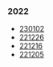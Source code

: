 ### 2022

- [230102](/tabs/230102.html)
- [221226](/tabs/221226.html)
- [221216](/tabs/221216.html)
- [221205](/tabs/221205.html)